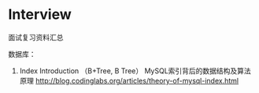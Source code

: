 # Interview
面试复习资料汇总


数据库：
1. Index Introduction （B+Tree, B Tree）
MySQL索引背后的数据结构及算法原理 http://blog.codinglabs.org/articles/theory-of-mysql-index.html
